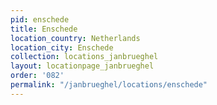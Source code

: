 ```yaml
---
pid: enschede
title: Enschede
location_country: Netherlands
location_city: Enschede
collection: locations_janbrueghel
layout: locationpage_janbrueghel
order: '082'
permalink: "/janbrueghel/locations/enschede"
---
```


